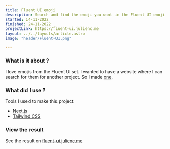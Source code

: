 ```yaml
---
title: Fluent UI emoji
description: Search and find the emoji you want in the Fluent UI emoji set
started: 14-11-2022
finished: 24-11-2022
projectLink: https://fluent-ui.julienc.me
layout: ../../layouts/article.astro
image: "header/Fluent-UI.png"

---
```


###  What is it about ?

I love emojis from the Fluent UI set. I wanted to have a website where I can search for them for another project. So I made [one](https://fluent-ui.julienc.me).


### What did I use ?

Tools I used to make this project:

 - [Next.js](https://nextjs.org/)
 - [Tailwind CSS](https://tailwindcss.com/)


### View the result

See the result on [fluent-ui.julienc.me](https://fluent-ui.julienc.me)
